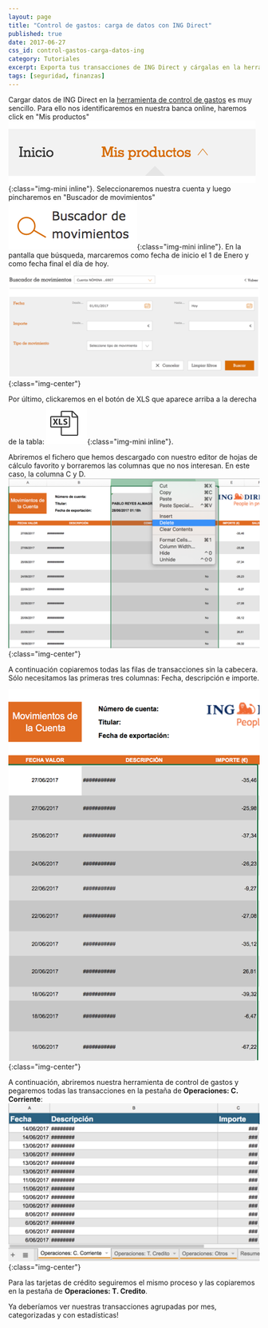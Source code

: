 ```yaml
---
layout: page
title: "Control de gastos: carga de datos con ING Direct"
published: true
date: 2017-06-27
css_id: control-gastos-carga-datos-ing
category: Tutoriales
excerpt: Exporta tus transacciones de ING Direct y cárgalas en la herramientas de control de gastos
tags: [seguridad, finanzas]
---
```

Cargar datos de ING Direct en la [herramienta de control de gastos](/finanzas/herramientas/control-gastos) es muy sencillo. Para ello nos identificaremos en nuestra banca online, haremos click en "Mis productos" ![ING Direct export](/images/uploads/ing-mis-productos.png){:class="img-mini inline"}. Seleccionaremos nuestra cuenta y luego pincharemos en "Buscador de movimientos" ![ING Buscador movimientos](/images/uploads/ing-buscador-movimientos.png){:class="img-mini inline"}.
En la pantalla que búsqueda, marcaremos como fecha de inicio el 1 de Enero y como fecha final el día de hoy.

![ING Direct export](/images/uploads/ing-export-transacciones.png){:class="img-center"}

Por último, clickaremos en el botón de XLS que aparece arriba a la derecha de la tabla: ![ING icono exportar](/images/uploads/ing-export-icon.png){:class="img-mini inline"}.

Abriremos el fichero que hemos descargado con nuestro editor de hojas de cálculo favorito y borraremos las columnas que no nos interesan. En este caso, la columna C y D.
![ING Direct export](/images/uploads/ing-export-xls-seleccion-borrado.png){:class="img-center"}

A continuación copiaremos todas las filas de transacciones sin la cabecera. Sólo necesitamos las primeras tres columnas: Fecha, descripción e importe.

![ING Direct export](/images/uploads/ing-export-xls-seleccion.png){:class="img-center"}

A continuación, abriremos nuestra herramienta de control de gastos y pegaremos todas las transacciones en la pestaña de **Operaciones: C. Corriente**:
 ![ING import herramienta](/images/uploads/ing-import-control-gastos.png){:class="img-center"}

 Para las tarjetas de crédito seguiremos el mismo proceso y las copiaremos en la pestaña de **Operaciones: T. Credito**.

Ya deberíamos ver nuestras transacciones agrupadas por mes, categorizadas y con estadísticas!